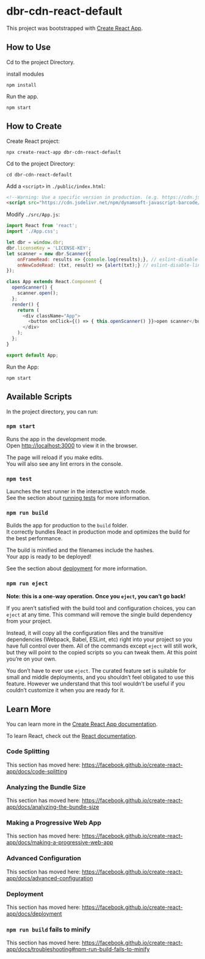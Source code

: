 # dbr-cdn-react-default

This project was bootstrapped with [Create React App](https://github.com/facebook/create-react-app).

## How to Use

Cd to the project Directory.

install modules
```
npm install
```

Run the app.
```
npm start
```

## How to Create

Create React project:
```
npx create-react-app dbr-cdn-react-default
```

Cd to the project Directory:
```
cd dbr-cdn-react-default
```

Add a `<script>` in `./public/index.html`:
```html
<!--Warning: Use a specific version in production. (e.g. https://cdn.jsdelivr.net/npm/dynamsoft-javascript-barcode@6/dist/dbr.min.js)-->
<script src="https://cdn.jsdelivr.net/npm/dynamsoft-javascript-barcode/dist/dbr.min.js"></script>
```

Modify `./src/App.js`:
```js
import React from 'react';
import './App.css';

let dbr = window.dbr;
dbr.licenseKey = 'LICENSE-KEY';
let scanner = new dbr.Scanner({
    onFrameRead: results => {console.log(results);}, // eslint-disable-line
    onNewCodeRead: (txt, result) => {alert(txt);} // eslint-disable-line
});

class App extends React.Component {
  openScanner() {
    scanner.open();
  };
  render() {
    return ( 
      <div className="App">
        <button onClick={() => { this.openScanner() }}>open scanner</button>
      </div> 
    );
  };
}

export default App;
```

Run the App:
```
npm start
```


## Available Scripts

In the project directory, you can run:

### `npm start`

Runs the app in the development mode.<br>
Open [http://localhost:3000](http://localhost:3000) to view it in the browser.

The page will reload if you make edits.<br>
You will also see any lint errors in the console.

### `npm test`

Launches the test runner in the interactive watch mode.<br>
See the section about [running tests](https://facebook.github.io/create-react-app/docs/running-tests) for more information.

### `npm run build`

Builds the app for production to the `build` folder.<br>
It correctly bundles React in production mode and optimizes the build for the best performance.

The build is minified and the filenames include the hashes.<br>
Your app is ready to be deployed!

See the section about [deployment](https://facebook.github.io/create-react-app/docs/deployment) for more information.

### `npm run eject`

**Note: this is a one-way operation. Once you `eject`, you can’t go back!**

If you aren’t satisfied with the build tool and configuration choices, you can `eject` at any time. This command will remove the single build dependency from your project.

Instead, it will copy all the configuration files and the transitive dependencies (Webpack, Babel, ESLint, etc) right into your project so you have full control over them. All of the commands except `eject` will still work, but they will point to the copied scripts so you can tweak them. At this point you’re on your own.

You don’t have to ever use `eject`. The curated feature set is suitable for small and middle deployments, and you shouldn’t feel obligated to use this feature. However we understand that this tool wouldn’t be useful if you couldn’t customize it when you are ready for it.

## Learn More

You can learn more in the [Create React App documentation](https://facebook.github.io/create-react-app/docs/getting-started).

To learn React, check out the [React documentation](https://reactjs.org/).

### Code Splitting

This section has moved here: https://facebook.github.io/create-react-app/docs/code-splitting

### Analyzing the Bundle Size

This section has moved here: https://facebook.github.io/create-react-app/docs/analyzing-the-bundle-size

### Making a Progressive Web App

This section has moved here: https://facebook.github.io/create-react-app/docs/making-a-progressive-web-app

### Advanced Configuration

This section has moved here: https://facebook.github.io/create-react-app/docs/advanced-configuration

### Deployment

This section has moved here: https://facebook.github.io/create-react-app/docs/deployment

### `npm run build` fails to minify

This section has moved here: https://facebook.github.io/create-react-app/docs/troubleshooting#npm-run-build-fails-to-minify
